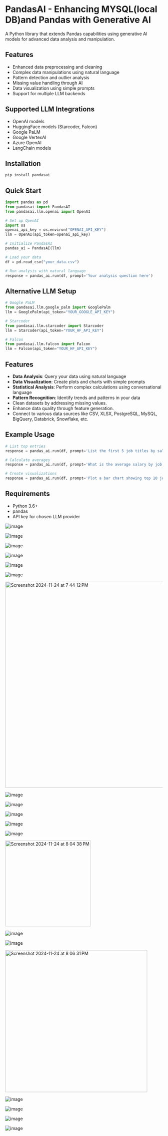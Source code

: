 # PandasAI - Enhancing MYSQL(local DB)and  Pandas with Generative AI

A Python library that extends Pandas capabilities using generative AI models for advanced data analysis and manipulation.

## Features

- Enhanced data preprocessing and cleaning
- Complex data manipulations using natural language
- Pattern detection and outlier analysis
- Missing value handling through AI
- Data visualization using simple prompts
- Support for multiple LLM backends

## Supported LLM Integrations

- OpenAI models
- HuggingFace models (Starcoder, Falcon)
- Google PaLM
- Google VertexAI
- Azure OpenAI
- LangChain models

## Installation

```bash
pip install pandasai
```

## Quick Start

```python
import pandas as pd
from pandasai import PandasAI
from pandasai.llm.openai import OpenAI

# Set up OpenAI
import os
openai_api_key = os.environ["OPENAI_API_KEY"]
llm = OpenAI(api_token=openai_api_key)

# Initialize PandasAI
pandas_ai = PandasAI(llm)

# Load your data
df = pd.read_csv("your_data.csv")

# Run analysis with natural language
response = pandas_ai.run(df, prompt='Your analysis question here')
```

## Alternative LLM Setup

```python
# Google PaLM
from pandasai.llm.google_palm import GooglePalm
llm = GooglePalm(api_token="YOUR_GOOGLE_API_KEY")

# Starcoder
from pandasai.llm.starcoder import Starcoder
llm = Starcoder(api_token="YOUR_HF_API_KEY")

# Falcon
from pandasai.llm.falcon import Falcon
llm = Falcon(api_token="YOUR_HF_API_KEY")
```

## Features

- **Data Analysis**: Query your data using natural language
- **Data Visualization**: Create plots and charts with simple prompts
- **Statistical Analysis**: Perform complex calculations using conversational language
- **Pattern Recognition**: Identify trends and patterns in your data
- Clean datasets by addressing missing values.
- Enhance data quality through feature generation.
- Connect to various data sources like CSV, XLSX, PostgreSQL, MySQL, BigQuery, Databrick, Snowflake, etc.

## Example Usage

```python
# List top entries
response = pandas_ai.run(df, prompt='List the first 5 job titles by salary')

# Calculate averages
response = pandas_ai.run(df, prompt='What is the average salary by job titles?')

# Create visualizations
response = pandas_ai.run(df, prompt='Plot a bar chart showing top 10 job titles')
```

## Requirements

- Python 3.6+
- pandas
- API key for chosen LLM provider

![image](https://github.com/user-attachments/assets/0c19ca89-d915-465c-9993-aa5ba7879526)


![image](https://github.com/user-attachments/assets/e6797193-0c2e-4cd6-8b3c-b7f112f5ff10)




![image](https://github.com/user-attachments/assets/2ca15354-d5b9-49ca-ad06-62b9611acd01)

![image](https://github.com/user-attachments/assets/fe1b7370-4e46-4a4e-9f9a-7c47e3699349)

![image](https://github.com/user-attachments/assets/c6fe9135-be82-4a1c-8ac5-2632f477f0e0)

![image](https://github.com/user-attachments/assets/2510d27b-7dc0-447b-943a-52f957c75b12)


<img width="658" alt="Screenshot 2024-11-24 at 7 44 12 PM" src="https://github.com/user-attachments/assets/55b5270a-a86f-4500-a94d-5d2e49be887a">

![image](https://github.com/user-attachments/assets/a779e8a5-abdc-4b95-b123-da13a162e7c9)

![image](https://github.com/user-attachments/assets/92388f8c-5d31-41bf-8244-7bde9f1a199b)

![image](https://github.com/user-attachments/assets/26c98954-6a43-4577-a6d1-c26aec64bb37)

![image](https://github.com/user-attachments/assets/a8dc699e-8c4c-4241-9d5c-9493185a06ed)

![image](https://github.com/user-attachments/assets/fe50814b-7abf-4679-af10-a2f42d309ae3)

<img width="274" alt="Screenshot 2024-11-24 at 8 04 38 PM" src="https://github.com/user-attachments/assets/9cd5c924-b210-4587-9821-f6b2b4ecbfd5">


![image](https://github.com/user-attachments/assets/15969eb3-54f4-4e82-b358-ddf6aeaf0eb6)

![image](https://github.com/user-attachments/assets/9920f4d9-29cc-49b1-a49d-0b6a2204cfc4)

<img width="454" alt="Screenshot 2024-11-24 at 8 06 31 PM" src="https://github.com/user-attachments/assets/c54f15c3-47fb-4784-9898-9455690548d9">

![image](https://github.com/user-attachments/assets/c57f0d28-2538-478b-a69d-4a367fd06604)

![image](https://github.com/user-attachments/assets/d59e06f3-06a4-4d9d-a974-551cd6192a56)


![image](https://github.com/user-attachments/assets/15dee406-5d84-4074-b5b4-7578ad22b0c5)


![image](https://github.com/user-attachments/assets/7544f00c-bc4e-4f8f-b40f-8ee9f3c889ae)




